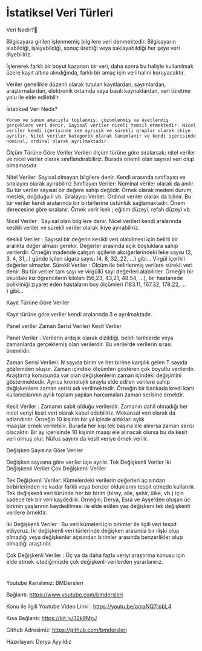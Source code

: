 # İstatiksel Veri Türleri 
 Veri Nedir?

Bilgisayara girilen işlenmemiş bilgilere veri denmektedir. Bilgisayarın alabildiği, işleyebildiği, sonuç ürettiği veya saklayabildiği her şeye veri diyebiliriz. 


İşlenerek farklı bir boyut kazanan bir veri, daha sonra bu haliyle kullanılmak üzere kayıt altına alındığında, farklı bir amaç için veri halini koruyacaktır. 


Veriler genellikle düzenli olarak tutulan kayıtlardan, sayımlardan, araştırmalardan, elektronik ortamda veya basılı kaynaklardan, veri türetme yolu ile elde edilebilir.


    
İstatiksel Veri Nedir?

    Yorum ve sunum amacıyla toplanmış, çözümlenmiş ve özetlenmiş gerçeklere veri denir. Sayısal veriler niceli temsil etmektedir. Nicel veriler kendi içerisinde ise ayrışık ve sürekli gruplar olarak ikiye ayrılır. Nitel veriler kategorik olarak tanımlanır ve kendi içerisinde nominal, ordinal olarak ayrılmaktadır.



Ölçüm Türüne Göre Veriler
    Verileri ölçüm türüne göre sıralarsak; nitel veriler ve nicel veriler olarak sınıflandırabiliriz. Burada önemli olan sayısal veri olup olmamasıdır.

Nitel Veriler: Sayısal olmayan bilgilere denir. Kendi arasında sınıflayıcı ve sıralayıcı olarak ayırabiliriz 
Sınıflayıcı Veriler: Nominal veriler olarak da anılır. Bu tür veriler sayısal bir değere         sahip değildir. Örnek olarak medeni durum, meslek, doğduğu il vb.
Sıralayıcı Veriler: Ordinal veriler olarak da bilinir. Bu tür veriler kendi aralarında bir birbirlerine üstünlük sağlamaktadır. Önem derecesine göre sıralanır.  Örnek verir isek ; eğitim düzeyi, refah düzeyi vb. 





 Nicel Veriler : Sayısal olan bilgilere denir. Nicel verileri kendi aralarında kesikli veriler ve sürekli veriler olarak ikiye ayırabiliriz.
 
Kesikli Veriler : Sayısal bir değerin kesikli veri olabilmesi için belirli bir aralıkta değer alması gerekir. Değerler arasında açık boşluklara sahip verilerdir. Örneğin madende çalışan işçilerin akciğerlerindeki leke sayısı (2, 3, 4, 31,..) günde içilen sigara sayısı (4, 8, 32, 22, …) gibi… Virgül içerikli değerler almazlar.
Sürekli Veriler : Ölçüm ile belirlenmiş verilere sürekli veri denir. Bu tür veriler tam sayı ve virgüllü sayı değerleri alabilirler. Örneğin bir okuldaki kız öğrencilerin kiloları (56,23, 43,21, 48.54, …), bir hastanede polikliniği ziyaret eden hastaların boy ölçümleri (183.11, 167.32, 178.22, … ) gibi…



Kayıt Türüne Göre Veriler

   Kayıt türüne göre veriler kendi aralarında 3 e ayrılmaktadır.

Panel veriler
Zaman Serisi Verileri
Kesit Veriler 

 Panel Veriler : Verilerin ardışık olarak dizildiği, belirli tarihlerde veya zamanlarda gerçeklemiş olan verilerdir. Bu verilerde verilerin sırası önemlidir.
 


Zaman Serisi Verileri: N sayıda birim ve her birime karşılık gelen T sayıda gözlemden oluşur. Zaman içindeki ölçümleri gösteren çok boyutlu verilerdir. Araştırma konusunda var olan değişkenlerin zaman içindeki değişimini göstermektedir. Ayrıca kronolojik sırayla elde edilen verilere sahip değişkenlere zaman serisi adı verilmektedir. Örneğin bir bankada kredi kartı kullanıcılarının aylık toplam yapılan harcamaları zaman serisine örnektir.



Kesit Veriler :  Zamanın sabit olduğu verilerdir. Zamanın dahil olmadığı her nicel veriyi kesit veri olarak kabul edebiliriz. Mekansal veri olarak da adlandırılır. Örneğin 10 kişinin bir yıl içinde aldıkları aylık maaşlar örnek verilebilir. Burada her kişi tek başına ele alınırsa zaman serisi olacaktır. Bir ay içerisinde 10 kişinin maaşı ele alınacak olursa bu da kesit veri olmuş olur. Nüfus sayımı da kesit veriye örnek verilir. 
 
 Değişken Sayısına Göre Veriler



   Değişken sayısına göre veriler üçe ayrılır. 
Tek Değişkenli Veriler
İki Değişkenli Veriler
Çok Değişkenli Veriler 

Tek Değişkenli Veriler: Kümelerdeki verilerin değerleri açısından  birbirlerinden ne kadar farklı veya benzer olduklarını tespit etmede kullanılır. Tek değişkenli veri türünde her bir birim (birey, aile, şehir, ülke, vb.) için sadece tek bir veri kaydedilir. Örneğin; Derya, Esra ve Ayşe'den oluşan üç birimin yaşlarının kaydedilmesi ile elde edilen yaş değişkeni tek değişkenli verilere örnektir. 

İki Değişkenli Veriler : Bu veri kümeleri için birimler ile ilgili veri tespit ediyoruz. İki değişkenli veri türlerinde değişken arasında bir ilişki olup olmadığı veya değişkenler açısından birimler arasında benzerlikler olup olmadığı araştırılır.

Çok Değişkenli Veriler : Üç ya da daha fazla veriyi araştırma konusu için elde etmek istediğimizde çok değişkenli verilerden yararlanırız.





   
# 

   Youtube Kanalımız: BMDersleri

   Bağlantı: https://www.youtube.com/bmdersleri

   Konu ile ilgili Youtube Video Linki : https://youtu.be/omaNQ7rpbL4

   Kısa Bağlantı: https://bit.ly/32k9MnJ

   Github Adresimiz: https://github.com/bmdersleri

   Hazırlayan: Derya Ayyıldız
